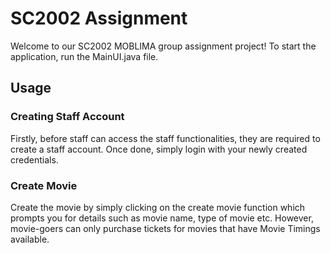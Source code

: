 # SC2002 Assignment
Welcome to our SC2002 MOBLIMA group assignment project! 
To start the application, run the MainUI.java file.

## Usage

### Creating Staff Account
Firstly, before staff can access the staff functionalities, they are required to create a staff account. 
Once done, simply login with your newly created credentials. 

### Create Movie
Create the movie by simply clicking on the create movie function which prompts you for details such as movie name, type of movie etc. However, movie-goers can only purchase tickets for movies that have Movie Timings available.

### 

